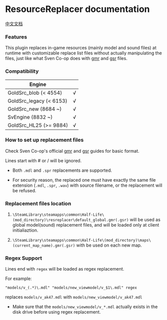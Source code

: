 # ResourceReplacer documentation

[中文文档](/docs/ResourceReplacerCN.md)

### Features

This plugin replaces in-game resources (mainly model and sound files) at runtime with customizable replace list files without actually manipulating the files, just like what Sven Co-op does with [gmr](https://wiki.svencoop.com/Mapping/Model_Replacement_Guide) and [gsr](https://wiki.svencoop.com/Mapping/Sound_Replacement_Guide) files.

### Compatibility

|        Engine            |      |
|        ----              | ---- |
| GoldSrc_blob   (< 4554)  | √    |
| GoldSrc_legacy (< 6153)  | √    |
| GoldSrc_new    (8684 ~)  | √    |
| SvEngine       (8832 ~)  | √    |
| GoldSrc_HL25   (>= 9884) | √    |

### How to set up replacement files

Check Sven Co-op's official [gmr](https://wiki.svencoop.com/Mapping/Model_Replacement_Guide) and [gsr](https://wiki.svencoop.com/Mapping/Sound_Replacement_Guide) guides for basic format.

Lines start with # or / will be ignored.

* Both `.mdl` and `.spr` replacements are supported.

* For security reason, the replaced one must have exactly the same file extension (`.mdl`, `.spr`, `.wav`) with source filename, or the replacement will be refused.

### Replacement files location

1. `\SteamLibrary\steamapps\common\Half-Life\(mod_directory)\resreplacer\default_global.gmr(.gsr)` will be used as global model(sound) replacement files, and will be loaded only at client initialiaztion.

2. `\SteamLibrary\steamapps\common\Half-Life\(mod_directory)\maps\(current_map_name).gmr(.gsr)` with be used on each new map.

### Regex Support

Lines end with `regex` will be loaded as regex replacement.

For example:

`"models/v_(.*)\.mdl" "models/new_viewmodel/v_$1\.mdl" regex`

replaces `models/v_ak47.mdl` with `models/new_viewmodel/v_ak47.mdl`

* Make sure that the `models/new_viewmodel/v_*.mdl` actually exists in the disk drive before using regex replacement.

